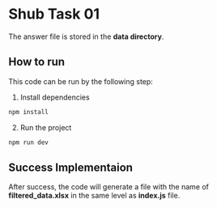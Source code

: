 # Shub Task 01 
The answer file is stored in the **data directory**.

## How to run
This code can be run by the following step:
1. Install dependencies
```bash
npm install
```
2. Run the project
```bash
npm run dev
```

## Success Implementaion
After success, the code will generate a file with the name of **filtered_data.xlsx** in the same level as **index.js** file.
